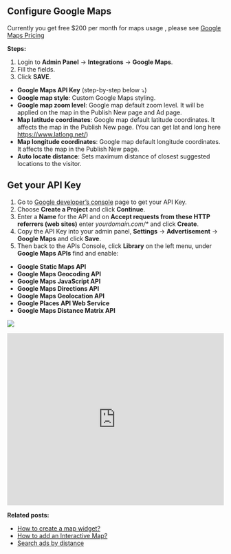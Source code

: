 ## Configure Google Maps

Currently you get free $200 per month for maps usage , please see [Google Maps Pricing](https://cloud.google.com/maps-platform/pricing)

**Steps:**

1.  Login to  **Admin Panel** -> **Integrations**  ->  **Google Maps**.
2.  Fill the fields.
3.  Click  **SAVE**.


-   **Google Maps API Key** (step-by-step below ⤵️)
-   **Google map style**: Custom Google Maps styling.
-   **Google map zoom level**: Google map default zoom level. It will be applied on the map in the Publish New page and Ad page.
-   **Map latitude coordinates**: Google map default latitude coordinates. It affects the map in the Publish New page. (You can get lat and long here https://www.latlong.net/)
-   **Map longitude coordinates**: Google map default longitude coordinates. It affects the map in the Publish New page.
-   **Auto locate distance**: Sets maximum distance of closest suggested locations to the visitor.

## Get your API Key

1.  Go to  [Google developer’s console](https://console.developers.google.com/)  page to get your API Key.
2.  Choose  **Create a Project**  and click  **Continue**.
3.  Enter a  **Name**  for the API and on  **Accept requests from these HTTP referrers (web sites)**  enter  _yourdomain.com/*_  and click  **Create**.
4.  Copy the API Key into your admin panel,  **Settings**  ->  **Advertisement**  ->  **Google Maps**  and click  **Save**.
5.  Then back to the APIs Console, click  **Library**  on the left menu, under  **Google Maps APIs**  find and enable:

-   **Google Static Maps API**
-   **Google Maps Geocoding API**
-   **Google Maps JavaScript API**
-   **Google Maps Directions API**
-   **Google Maps Geolocation API**
-   **Google Places API Web Service**
-   **Google Maps Distance Matrix API**



![](https://raw.githubusercontent.com/yclas/guides/master/images/googlemapssettings2.png)


<iframe width="100%" height="400px" src="https://www.youtube.com/embed/HkgirwUTl74" title="Yclas video" frameborder="0" allow="accelerometer; autoplay; clipboard-write; encrypted-media; gyroscope; picture-in-picture" allowfullscreen></iframe>
 
 
 **Related posts:**

-   [How to create a map widget?](Widgets-map-widget.md)
-   [How to add an Interactive Map?](Content-create-an-interactive-map.md)
-   [Search ads by distance](Search-ads-by-distance.md)

